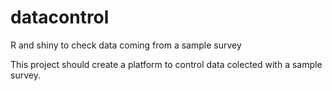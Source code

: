 datacontrol
===========

R and shiny to check data coming from a sample survey

This project should create a platform to control data colected with a sample survey. 
